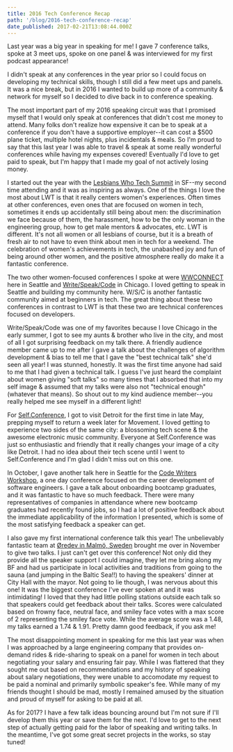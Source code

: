 ```yaml
---
title: 2016 Tech Conference Recap
path: '/blog/2016-tech-conference-recap'
date_published: 2017-02-21T13:08:44.000Z
---
```


Last year was a big year in speaking for me! I gave 7 conference talks, spoke at 3 meet ups, spoke on one panel & was interviewed for my first podcast appearance!

I didn't speak at any conferences in the year prior so I could focus on developing my technical skills, though I still did a few meet ups and panels. It was a nice break, but in 2016 I wanted to build up more of a community & network for myself so I decided to dive back in to conference speaking.

The most important part of my 2016 speaking circuit was that I promised myself that I would only speak at conferences that didn't cost me money to attend. Many folks don't realize how expensive it can be to speak at a conference if you don't have a supportive employer--it can cost a \$500 plane ticket, multiple hotel nights, plus incidentals & meals. So I'm proud to say that this last year I was able to travel & speak at some really wonderful conferences while having my expenses covered! Eventually I'd love to get paid to speak, but I'm happy that I made my goal of not actively losing money.

I started out the year with the [Lesbians Who Tech Summit](http://lesbianswhotech.org/sanfrancisco2016/) in SF--my second time attending and it was as inspiring as always. One of the things I love the most about LWT is that it really centers women's experiences. Often times at other conferences, even ones that are focused on women in tech, sometimes it ends up accidentally still being about men: the discrimination we face because of them, the harassment, how to be the only woman in the engineering group, how to get male mentors & advocates, etc. LWT is different. It's not all women or all lesbians of course, but it is a breath of fresh air to not have to even think about men in tech for a weekend. The celebration of women's achievements in tech, the unabashed joy and fun of being around other women, and the positive atmosphere really do make it a fantastic conference.

The two other women-focused conferences I spoke at were [WWCONNECT](https://wwconnect2016.squarespace.com) here in Seattle and [Write/Speak/Code](http://writespeakcode.com/) in Chicago. I loved getting to speak in Seattle and building my community here. W/S/C is another fantastic community aimed at beginners in tech. The great thing about these two conferences in contrast to LWT is that these two are technical conferences focused on developers.

Write/Speak/Code was one of my favorites because I love Chicago in the early summer, I got to see my aunts & brother who live in the city, and most of all I got surprising feedback on my talk there. A friendly audience member came up to me after I gave a talk about the challenges of algorithm development & bias to tell me that I gave the "best technical talk" she'd seen all year! I was stunned, honestly. It was the first time anyone had said to me that I had given a technical talk. I guess I've just heard the complaint about women giving "soft talks" so many times that I absorbed that into my self image & assumed that my talks were also not "technical enough" (whatever that means). So shout out to my kind audience member--you really helped me see myself in a different light!

For [Self.Conference](http://selfconference.org), I got to visit Detroit for the first time in late May, prepping myself to return a week later for Movement. I loved getting to experience two sides of the same city: a blossoming tech scene & the awesome electronic music community. Everyone at Self.Conference was just so enthusiastic and friendly that it really changes your image of a city like Detroit. I had no idea about their tech scene until I went to Self.Conference and I'm glad I didn't miss out on this one.

In October, I gave another talk here in Seattle for the [Code Writers Workshop](http://www.codewritersworkshop.com), a one day conference focused on the career development of software engineers. I gave a talk about onboarding bootcamp graduates, and it was fantastic to have so much feedback. There were many representatives of companies in attendance where new bootcamp graduates had recently found jobs, so I had a lot of positive feedback about the immediate applicability of the information I presented, which is some of the most satisfying feedback a speaker can get.

I also gave my first international conference talk this year! The unbelievably fantastic team at [Øredev in Malmö, Sweden](http://oredev.org) brought me over in November to give two talks. I just can't get over this conference! Not only did they provide all the speaker support I could imagine, they let me bring along my BF and had us participate in local activities and traditions from going to the sauna (and jumping in the Baltic Sea!!) to having the speakers' dinner at City Hall with the mayor. Not going to lie though, I was nervous about this one! It was the biggest conference I've ever spoken at and it was intimidating! I loved that they had little polling stations outside each talk so that speakers could get feedback about their talks. Scores were calculated based on frowny face, neutral face, and smiley face votes with a max score of 2 representing the smiley face vote. While the average score was a 1.48, my talks earned a 1.74 & 1.91. Pretty damn good feedback, if you ask me!

The most disappointing moment in speaking for me this last year was when I was approached by a large engineering company that provides on-demand rides & ride-sharing to speak on a panel for women in tech about negotiating your salary and ensuring fair pay. While I was flattered that they sought me out based on recommendations and my history of speaking about salary negotiations, they were unable to accomodate my request to be paid a nominal and primarily symbolic speaker's fee. While many of my friends thought I should be mad, mostly I remained amused by the situation and proud of myself for asking to be paid at all.

As for 2017? I have a few talk ideas bouncing around but I'm not sure if I'll develop them this year or save them for the next. I'd love to get to the next step of actually getting paid for the labor of speaking and writing talks. In the meantime, I've got some great secret projects in the works, so stay tuned!
